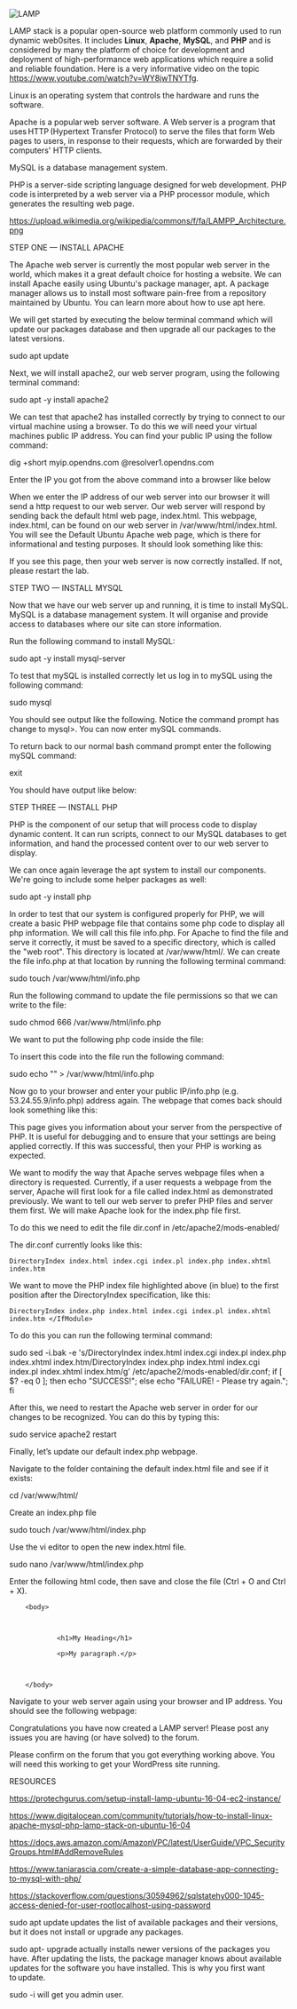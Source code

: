 ![LAMP](https://github.com/danielcregg/dc-labs/assets/22198586/944ad682-f532-4132-b013-e8a7d03c6b4b)  

LAMP stack is a popular open-source web platform commonly used to run dynamic web0sites. It includes **Linux**, **Apache**, **MySQL**, and **PHP** and is considered by many the platform of choice for development and deployment of high-performance web applications which require a solid and reliable foundation. Here is a very informative video on the topic https://www.youtube.com/watch?v=WY8jwTNYTfg. 

Linux is an operating system that controls the hardware and runs the software. 

Apache is a popular web server software. A Web server is a program that uses HTTP (Hypertext Transfer Protocol) to serve the files that form Web pages to users, in response to their requests, which are forwarded by their computers' HTTP clients. 

MySQL is a database management system.  

PHP is a server-side scripting language designed for web development. PHP code is interpreted by a web server via a PHP processor module, which generates the resulting web page. 

https://upload.wikimedia.org/wikipedia/commons/f/fa/LAMPP_Architecture.png 

STEP ONE — INSTALL APACHE  

The Apache web server is currently the most popular web server in the world, which makes it a great default choice for hosting a website. We can install Apache easily using Ubuntu's package manager, apt. A package manager allows us to install most software pain-free from a repository maintained by Ubuntu. You can learn more about how to use apt here.  

We will get started by executing the below terminal command which will update our packages database and then upgrade all our packages to the latest versions. 

sudo apt update 

Next, we will install apache2, our web server program, using the following terminal command: 

sudo apt -y install apache2 

 

We can test that apache2 has installed correctly by trying to connect to our virtual machine using a browser. To do this we will need your virtual machines public IP address. You can find your public IP using the follow command: 

dig +short myip.opendns.com @resolver1.opendns.com 

Enter the IP you got from the above command into a browser like below 

 

When we enter the IP address of our web server into our browser it will send a http request to our web server. Our web server will respond by sending back the default html web page, index.html. This webpage, index.html, can be found on our web server in /var/www/html/index.html. You will see the Default Ubuntu Apache web page, which is there for informational and testing purposes. It should look something like this:  

  

  

If you see this page, then your web server is now correctly installed. If not, please restart the lab.  

STEP TWO — INSTALL MYSQL  

Now that we have our web server up and running, it is time to install MySQL. MySQL is a database management system. It will organise and provide access to databases where our site can store information.  

Run the following command to install MySQL: 

 

sudo apt -y install mysql-server 

 

To test that mySQL is installed correctly let us log in to mySQL using the following command: 

sudo mysql 

You should see output like the following. Notice the command prompt has change to mysql>. You can now enter mySQL commands. 

 

To return back to our normal bash command prompt enter the following mySQL command: 

exit 

You should have output like below: 

 

 

STEP THREE — INSTALL PHP  

PHP is the component of our setup that will process code to display dynamic content. It can run scripts, connect to our MySQL databases to get information, and hand the processed content over to our web server to display.  

We can once again leverage the apt system to install our components. We're going to include some helper packages as well:  

sudo apt -y install php 

In order to test that our system is configured properly for PHP, we will create a basic PHP webpage file that contains some php code to display all php information. We will call this file info.php. For Apache to find the file and serve it correctly, it must be saved to a specific directory, which is called the "web root". This directory is located at /var/www/html/. We can create the file info.php at that location by running the following terminal command:  

sudo touch /var/www/html/info.php 

Run the following command to update the file permissions so that we can write to the file: 

sudo chmod 666 /var/www/html/info.php 

 

We want to put the following php code inside the file:  

  

<?php phpinfo(); ?>  

 

To insert this code into the file run the following command: 

  

sudo echo "<?php phpinfo(); ?>" > /var/www/html/info.php 

 

Now go to your browser and enter your public  IP/info.php (e.g. 53.24.55.9/info.php) address again. The webpage that comes back should look something like this:  

  

  

This page gives you information about your server from the perspective of PHP. It is useful for debugging and to ensure that your settings are being applied correctly. If this was successful, then your PHP is working as expected. 

We want to modify the way that Apache serves webpage files when a directory is requested. Currently, if a user requests a webpage from the server, Apache will first look for a file called index.html as demonstrated previously. We want to tell our web server to prefer PHP files and server them first. We will make Apache look for the index.php file first.  

To do this we need to edit the file dir.conf in /etc/apache2/mods-enabled/ 

The dir.conf currently looks like this:  

<IfModule mod_dir.c>  

    DirectoryIndex index.html index.cgi index.pl index.php index.xhtml index.htm 

</IfModule>  

We want to move the PHP index file highlighted above (in blue) to the first position after the DirectoryIndex specification, like this:  

 

<IfModule mod_dir.c>  

    DirectoryIndex index.php index.html index.cgi index.pl index.xhtml index.htm </IfModule> 

To do this you can run the following terminal command:  

sudo sed -i.bak -e 's/DirectoryIndex index.html index.cgi index.pl index.php index.xhtml index.htm/DirectoryIndex index.php index.html index.cgi index.pl index.xhtml index.htm/g' /etc/apache2/mods-enabled/dir.conf; if [ $? -eq 0 ]; then echo "SUCCESS!"; else echo "FAILURE! - Please try again."; fi 

After this, we need to restart the Apache web server in order for our changes to be recognized. You can do this by typing this:  

sudo service apache2 restart 

 

Finally, let’s update our default index.php webpage. 

Navigate to the folder containing the default index.html file and see if it exists: 

cd /var/www/html/ 

Create an index.php file 

sudo touch /var/www/html/index.php 

Use the vi editor to open the new index.html file.  

sudo nano /var/www/html/index.php 

 

Enter the following html code, then save and close the file (Ctrl + O and Ctrl + X). 

 

<!DOCTYPE html> 

<html> 

        <body> 

 

                <h1>My Heading</h1> 

                <p>My paragraph.</p> 

 

        </body> 

</html> 

 

Navigate to your web server again using your browser and IP address. You should see the following webpage:  

 

 

Congratulations you have now created a LAMP server! Please post any issues you are having (or have solved) to the forum.  

Please confirm on the forum that you got everything working above. You will need this working to get your WordPress site running.  

RESOURCES 

https://protechgurus.com/setup-install-lamp-ubuntu-16-04-ec2-instance/ 

https://www.digitalocean.com/community/tutorials/how-to-install-linux-apache-mysql-php-lamp-stack-on-ubuntu-16-04 

https://docs.aws.amazon.com/AmazonVPC/latest/UserGuide/VPC_SecurityGroups.html#AddRemoveRules 

https://www.taniarascia.com/create-a-simple-database-app-connecting-to-mysql-with-php/ 

https://stackoverflow.com/questions/30594962/sqlstatehy000-1045-access-denied-for-user-rootlocalhost-using-password 

 

sudo apt update updates the list of available packages and their versions, but it does not install or upgrade any packages. 

sudo apt- upgrade actually installs newer versions of the packages you have. After updating the lists, the package manager knows about available updates for the software you have installed. This is why you first want to update. 

sudo -i       will get you admin user. 
